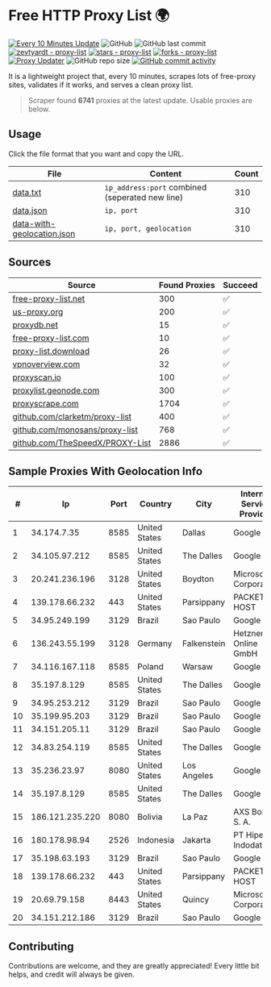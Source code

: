 
# Free HTTP Proxy List 🌍

[![Every 10 Minutes Update](https://github.com/mertguvencli/http-proxy-list/actions/workflows/main.yml/badge.svg?branch=main)](https://github.com/mertguvencli/http-proxy-list/actions/workflows/main.yml)
![GitHub](https://img.shields.io/github/license/mertguvencli/http-proxy-list)
![GitHub last commit](https://img.shields.io/github/last-commit/mertguvencli/http-proxy-list)
[![zevtyardt - proxy-list](https://img.shields.io/static/v1?label=zevtyardt&message=proxy-list&color=blue&logo=github)](https://github.com/zevtyardt/proxy-list "Go to GitHub repo")
[![stars - proxy-list](https://img.shields.io/github/stars/zevtyardt/proxy-list?style=social)](https://github.com/zevtyardt/proxy-list)
[![forks - proxy-list](https://img.shields.io/github/forks/zevtyardt/proxy-list?style=social)](https://github.com/zevtyardt/proxy-list)
[![Proxy Updater](https://github.com/zevtyardt/proxy-list/workflows/Proxy%20Updater/badge.svg)](https://github.com/zevtyardt/proxy-list/actions?query=workflow:"Proxy+Updater")
![GitHub repo size](https://img.shields.io/github/repo-size/zevtyardt/proxy-list)
[![GitHub commit activity](https://img.shields.io/github/commit-activity/m/zevtyardt/proxy-list?logo=commits)](https://github.com/zevtyardt/proxy-list/commits/main)

It is a lightweight project that, every 10 minutes, scrapes lots of free-proxy sites, validates if it works, and serves a clean proxy list.

> Scraper found **6741** proxies at the latest update. Usable proxies are below.

## Usage

Click the file format that you want and copy the URL.

|File|Content|Count|
|----|-------|-----|
|[data.txt](https://raw.githubusercontent.com/mertguvencli/http-proxy-list/main/proxy-list/data.txt)|`ip_address:port` combined (seperated new line)|310|
|[data.json](https://raw.githubusercontent.com/mertguvencli/http-proxy-list/main/proxy-list/data.json)|`ip, port`|310|
|[data-with-geolocation.json](https://raw.githubusercontent.com/mertguvencli/http-proxy-list/main/proxy-list/data-with-geolocation.json)|`ip, port, geolocation`|310|

## Sources

|Source|Found Proxies|Succeed|
|------|-------------|-------|
|[free-proxy-list.net](https://free-proxy-list.net)|300|✅|
|[us-proxy.org](https://www.us-proxy.org)|200|✅|
|[proxydb.net](http://proxydb.net)|15|✅|
|[free-proxy-list.com](https://free-proxy-list.com/?page=&port=&type%5B%5D=http&type%5B%5D=https&up_time=0&search=Search)|10|✅|
|[proxy-list.download](https://www.proxy-list.download/HTTP)|26|✅|
|[vpnoverview.com](https://vpnoverview.com/privacy/anonymous-browsing/free-proxy-servers)|32|✅|
|[proxyscan.io](https://www.proxyscan.io)|100|✅|
|[proxylist.geonode.com](https://proxylist.geonode.com/api/proxy-list?limit=300&page=1&sort_by=lastChecked&sort_type=desc&protocols=http,https)|300|✅|
|[proxyscrape.com](https://api.proxyscrape.com/v2/?request=displayproxies&protocol=http&timeout=10000&country=all&ssl=all&anonymity=all)|1704|✅|
|[github.com/clarketm/proxy-list](https://raw.githubusercontent.com/clarketm/proxy-list/master/proxy-list-raw.txt)|400|✅|
|[github.com/monosans/proxy-list](https://raw.githubusercontent.com/monosans/proxy-list/main/proxies/http.txt)|768|✅|
|[github.com/TheSpeedX/PROXY-List](https://raw.githubusercontent.com/TheSpeedX/PROXY-List/master/http.txt)|2886|✅|


## Sample Proxies With Geolocation Info

|#|Ip|Port|Country|City|Internet Service Provider|
|-|--|----|-------|----|-------------------------|
|1|34.174.7.35|8585|United States|Dallas|Google LLC|
|2|34.105.97.212|8585|United States|The Dalles|Google LLC|
|3|20.241.236.196|3128|United States|Boydton|Microsoft Corporation|
|4|139.178.66.232|443|United States|Parsippany|PACKET-HOST|
|5|34.95.249.199|3129|Brazil|Sao Paulo|Google LLC|
|6|136.243.55.199|3128|Germany|Falkenstein|Hetzner Online GmbH|
|7|34.116.167.118|8585|Poland|Warsaw|Google LLC|
|8|35.197.8.129|8585|United States|The Dalles|Google LLC|
|9|34.95.253.212|3129|Brazil|Sao Paulo|Google LLC|
|10|35.199.95.203|3129|Brazil|Sao Paulo|Google LLC|
|11|34.151.205.11|3129|Brazil|Sao Paulo|Google LLC|
|12|34.83.254.119|8585|United States|The Dalles|Google LLC|
|13|35.236.23.97|8080|United States|Los Angeles|Google LLC|
|14|35.197.8.129|8585|United States|The Dalles|Google LLC|
|15|186.121.235.220|8080|Bolivia|La Paz|AXS Bolivia S. A.|
|16|180.178.98.94|2526|Indonesia|Jakarta|PT Hipernet Indodata|
|17|35.198.63.193|3129|Brazil|Sao Paulo|Google LLC|
|18|139.178.66.232|443|United States|Parsippany|PACKET-HOST|
|19|20.69.79.158|8443|United States|Quincy|Microsoft Corporation|
|20|34.151.212.186|3129|Brazil|Sao Paulo|Google LLC|



## Contributing

Contributions are welcome, and they are greatly appreciated! Every
little bit helps, and credit will always be given.

